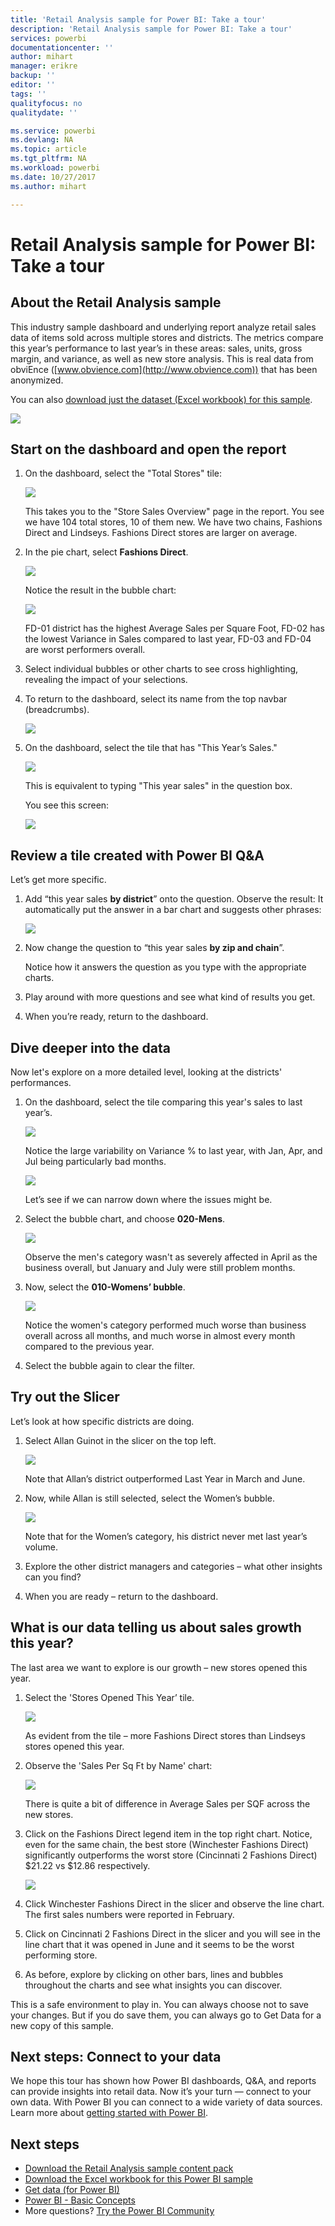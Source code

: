 ```yaml
---
title: 'Retail Analysis sample for Power BI: Take a tour'
description: 'Retail Analysis sample for Power BI: Take a tour'
services: powerbi
documentationcenter: ''
author: mihart
manager: erikre
backup: ''
editor: ''
tags: ''
qualityfocus: no
qualitydate: ''

ms.service: powerbi
ms.devlang: NA
ms.topic: article
ms.tgt_pltfrm: NA
ms.workload: powerbi
ms.date: 10/27/2017
ms.author: mihart

---
```

# Retail Analysis sample for Power BI: Take a tour
## About the Retail Analysis sample
This industry sample dashboard and underlying report analyze retail sales data of items sold across multiple stores and districts. The metrics compare this year’s performance to last year’s in these areas:  sales, units, gross margin, and variance, as well as new store analysis. This is real data from obviEnce ([www.obvience.com](http://www.obvience.com)) that has been anonymized.

You can also [download just the dataset (Excel workbook) for this sample](http://go.microsoft.com/fwlink/?LinkId=529778).

![](media/sample-retail-analysis/retail1.png)

## Start on the dashboard and open the report
1. On the dashboard, select the "Total Stores" tile:
   
   ![](media/sample-retail-analysis/retail-analysis-7.png)  
   
   This takes you to the "Store Sales Overview" page in the report. You see we have 104 total stores, 10 of them new. We have two chains, Fashions Direct and Lindseys. Fashions Direct stores are larger on average.
2. In the pie chart, select **Fashions Direct**.
   
   ![](media/sample-retail-analysis/retail3.png)  
   
   Notice the result in the bubble chart:
   
   ![](media/sample-retail-analysis/pbi_sample_retanlbubbles.png)  
   
   FD-01 district has the highest Average Sales per Square Foot, FD-02 has the lowest Variance in Sales compared to last year, FD-03 and FD-04 are worst performers overall.
3. Select individual bubbles or other charts to see cross highlighting, revealing the impact of your selections.
4. To return to the dashboard, select its name from the top navbar (breadcrumbs). 
   
   ![](media/sample-retail-analysis/power-bi-breadcrumbs.png)
5. On the dashboard, select the tile that has "This Year’s Sales."
   
   ![](media/sample-retail-analysis/pbi_sample_retanlthisyrsales.png)
   
   This is equivalent to typing "This year sales" in the question box.
   
   You see this screen:
   
   ![](media/sample-retail-analysis/retail7.png)

## Review a tile created with Power BI Q&A
Let’s get more specific.

1. Add “this year sales **by district**” onto the question. Observe the result: It automatically put the answer in a bar chart and suggests other phrases:
   
   ![](media/sample-retail-analysis/retail8.png)
2. Now change the question to “this year sales **by zip and chain**”.
   
   Notice how it answers the question as you type with the appropriate charts.
3. Play around with more questions and see what kind of results you get.
4. When you’re ready, return to the dashboard.

## Dive deeper into the data
Now let's explore on a more detailed level, looking at the districts' performances.

1. On the dashboard, select the tile comparing this year's sales to last year’s.
   
   ![](media/sample-retail-analysis/pbi_sample_retanlareacht.png)
   
   Notice the large variability on Variance % to last year, with Jan, Apr, and Jul being particularly bad months.
   
   ![](media/sample-retail-analysis/pbi_sample_retanlsalesvarcol.png)
   
   Let’s see if we can narrow down where the issues might be.
2. Select the bubble chart, and choose **020-Mens**.
   
   ![](media/sample-retail-analysis/retail11.png)  
   
   Observe the men's category wasn't as severely affected in April as the business overall, but January and July were still problem months.
3. Now, select the **010-Womens’ bubble**.
   
   ![](media/sample-retail-analysis/retail12.png)
   
   Notice the women's category performed much worse than business overall across all months, and much worse in almost every month compared to the previous year.
4. Select the bubble again to clear the filter.

## Try out the Slicer
Let’s look at how specific districts are doing.

1. Select Allan Guinot in the slicer on the top left.
   
   ![](media/sample-retail-analysis/retail13.png)
   
   Note that Allan’s district outperformed Last Year in March and June.
2. Now, while Allan is still selected, select the Women’s bubble.
   
   ![](media/sample-retail-analysis/power-bi-allan.png)
   
   Note that for the Women’s category, his district never met last year’s volume.
3. Explore the other district managers and categories – what other insights can you find?
4. When you are ready – return to the dashboard.

## What is our data telling us about sales growth this year?
The last area we want to explore is our growth – new stores opened this year.

1. Select the 'Stores Opened This Year’ tile.
   
   ![](media/sample-retail-analysis/retail15.png)
   
   As evident from the tile – more Fashions Direct stores than Lindseys stores opened this year.
2. Observe the 'Sales Per Sq Ft by Name' chart:
   
   ![](media/sample-retail-analysis/retail14.png)
   
    There is quite a bit of difference in Average Sales per SQF across the new stores.
3. Click on the Fashions Direct legend item in the top right chart. Notice, even for the same chain, the best store (Winchester Fashions Direct) significantly outperforms the worst store (Cincinnati 2 Fashions Direct) $21.22 vs $12.86 respectively.
   
   ![](media/sample-retail-analysis/power-bi-lindseys.png)
4. Click Winchester Fashions Direct in the slicer and observe the line chart. The first sales numbers were reported in February.
5. Click on Cincinnati 2 Fashions Direct in the slicer and you will see in the line chart that it was opened in June and it seems to be the worst performing store.
6. As before, explore by clicking on other bars, lines and bubbles throughout the charts and see what insights you can discover.

This is a safe environment to play in. You can always choose not to save your changes. But if you do save them, you can always go to Get Data for a new copy of this sample.

## Next steps: Connect to your data
We hope this tour has shown how Power BI dashboards, Q&A, and reports can provide insights into retail data. Now it’s your turn — connect to your own data. With Power BI you can connect to a wide variety of data sources. Learn more about [getting started with Power BI](powerbi-service-get-started.md).

## Next steps
* [Download the Retail Analysis sample content pack](powerbi-sample-tutorial-connect-to-the-samples.md)    
* [Download the Excel workbook for this Power BI sample](http://go.microsoft.com/fwlink/?LinkId=529778)    
* [Get data (for Power BI)](service-get-data.md)    
* [Power BI - Basic Concepts](powerbi-service-basic-concepts.md)    
* More questions? [Try the Power BI Community](http://community.powerbi.com/)

